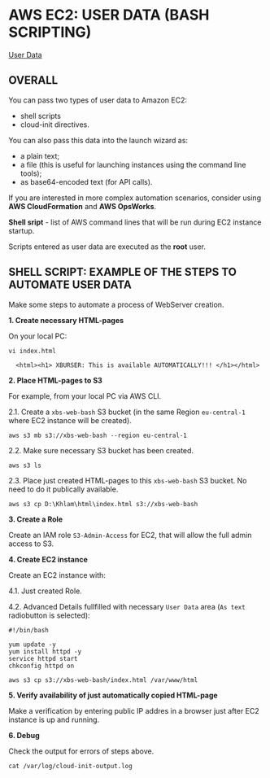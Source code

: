 # AWS EC2: USER DATA (BASH SCRIPTING)

[User Data](https://docs.aws.amazon.com/AWSEC2/latest/UserGuide/user-data.html)


## OVERALL

You can pass two types of user data to Amazon EC2: 
  - shell scripts
  - cloud-init directives.
  
You can also pass this data into the launch wizard as:
  - a plain text;
  - a file (this is useful for launching instances using the command line tools);
  - as base64-encoded text (for API calls).

If you are interested in more complex automation scenarios, consider using **AWS CloudFormation** and **AWS OpsWorks**. 

**Shell sript** - list of AWS command lines that will be run during EC2 instance startup.

Scripts entered as user data are executed as the **root** user.



## SHELL SCRIPT: EXAMPLE OF THE STEPS TO AUTOMATE USER DATA

Make some steps to automate a process of WebServer creation.

**1. Create necessary HTML-pages**

On your local PC:
```
vi index.html
  
  <html><h1> XBURSER: This is available AUTOMATICALLY!!! </h1></html>
```

**2. Place HTML-pages to S3**

For example, from your local PC via AWS CLI.

2.1. Create a `xbs-web-bash` S3 bucket (in the same Region `eu-central-1` where EC2 instance will be created).
```
aws s3 mb s3://xbs-web-bash --region eu-central-1
```

2.2. Make sure necessary S3 bucket has been created.
```
aws s3 ls
```

2.3. Place just created HTML-pages to this `xbs-web-bash` S3 bucket. No need to do it publically available.
```
aws s3 cp D:\Khlam\html\index.html s3://xbs-web-bash
```

**3. Create a Role**

Create an IAM role `S3-Admin-Access` for EC2, that will allow the full admin access to S3.


**4. Create EC2 instance**

Create an EC2 instance with:

  4.1. Just created Role.
  
  4.2. Advanced Details fullfilled with necessary `User Data` area (`As text` radiobutton is selected):
  
```
#!/bin/bash

yum update -y
yum install httpd -y
service httpd start
chkconfig httpd on 

aws s3 cp s3://xbs-web-bash/index.html /var/www/html
```
  
  
  
**5. Verify availability of just automatically copied HTML-page**

Make a verification by entering public IP addres in a browser just after EC2 instance is up and running.


**6. Debug**

Check the output for errors of steps above.
```
cat /var/log/cloud-init-output.log
```
































